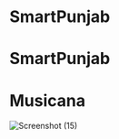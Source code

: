 # SmartPunjab
# SmartPunjab
# Musicana
![Screenshot (15)](https://user-images.githubusercontent.com/109476637/204213912-b7f85d43-0d05-4a18-aa6a-4b26ee4871f4.png)
